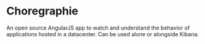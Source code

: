 Choregraphie
============

An open source AngularJS app to watch and understand the behavior of applications hosted in a datacenter. Can be used alone or alongside Kibana.
